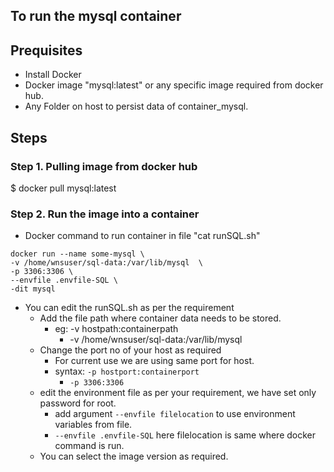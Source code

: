 ## To run the mysql container
## Prequisites
* Install Docker 
* Docker image "mysql:latest" or any specific image required from docker hub.
* Any Folder on host to persist data of container_mysql.
  
## Steps
### Step 1. Pulling image from docker hub
$ docker pull mysql:latest

### Step 2. Run the image into a container
* Docker command to run container in file "cat runSQL.sh"
```
docker run --name some-mysql \
-v /home/wnsuser/sql-data:/var/lib/mysql  \
-p 3306:3306 \
--envfile .envfile-SQL \
-dit mysql
```
* You can edit the runSQL.sh as per the requirement
  * Add the file path where container data needs to be stored.
    * eg: -v hostpath:containerpath
      * -v /home/wnsuser/sql-data:/var/lib/mysql
  * Change the port no of your host as required
    * For current use we are using same port for host.
    * syntax: `-p hostport:containerport`
      * `-p 3306:3306`
  * edit the environment file as per your requirement, we have set only password for root.
    * add argument  `--envfile filelocation` to use environment variables from file.
    * `--envfile .envfile-SQL` here filelocation is same where docker command is run.
  * You can select the image version as required.
